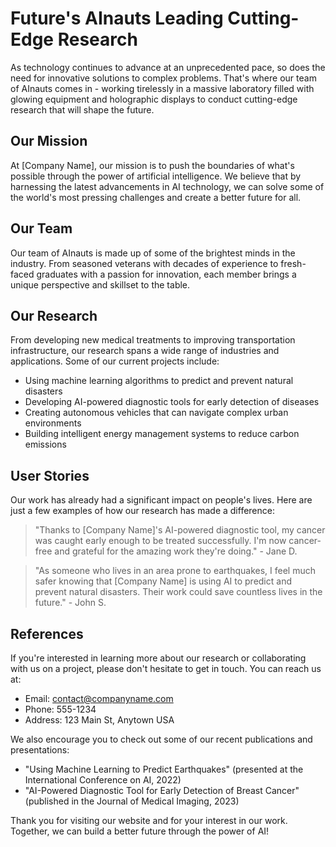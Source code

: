 <!--
Write me content for website with wallpaper which alt text is:

"AInauts working in a massive laboratory filled with glowing equipment and holographic displays, conducting cutting-edge research."

The name/title of the page should not be 1:1 copy of the alt text but rather a real content of the website which is using this wallpaper.

- Use markdown format 
- Start with the heading
- The content should look like a real website 
- Include real sections like references, contact, user stories, etc. use things relevant to the page purpose.
- Feel free to use structure like headings, bullets, numbering, blockquotes, paragraphs, horizontal lines, etc.
- You can use formatting like bold or _italic_
- You can include UTF-8 emojis
- Links should be only #hash anchors (and you can refer to the document itself)
- Do not include images
-->

<!--font:Montserrat-->

# Future's AInauts Leading Cutting-Edge Research

As technology continues to advance at an unprecedented pace, so does the need for innovative solutions to complex problems. That's where our team of AInauts comes in - working tirelessly in a massive laboratory filled with glowing equipment and holographic displays to conduct cutting-edge research that will shape the future.

## Our Mission

At [Company Name], our mission is to push the boundaries of what's possible through the power of artificial intelligence. We believe that by harnessing the latest advancements in AI technology, we can solve some of the world's most pressing challenges and create a better future for all.

## Our Team

Our team of AInauts is made up of some of the brightest minds in the industry. From seasoned veterans with decades of experience to fresh-faced graduates with a passion for innovation, each member brings a unique perspective and skillset to the table.

## Our Research

From developing new medical treatments to improving transportation infrastructure, our research spans a wide range of industries and applications. Some of our current projects include:

- Using machine learning algorithms to predict and prevent natural disasters
- Developing AI-powered diagnostic tools for early detection of diseases
- Creating autonomous vehicles that can navigate complex urban environments
- Building intelligent energy management systems to reduce carbon emissions

## User Stories

Our work has already had a significant impact on people's lives. Here are just a few examples of how our research has made a difference:

> "Thanks to [Company Name]'s AI-powered diagnostic tool, my cancer was caught early enough to be treated successfully. I'm now cancer-free and grateful for the amazing work they're doing." - Jane D.

> "As someone who lives in an area prone to earthquakes, I feel much safer knowing that [Company Name] is using AI to predict and prevent natural disasters. Their work could save countless lives in the future." - John S.

## References

If you're interested in learning more about our research or collaborating with us on a project, please don't hesitate to get in touch. You can reach us at:

- Email: [contact@companyname.com](#contact)
- Phone: 555-1234
- Address: 123 Main St, Anytown USA

We also encourage you to check out some of our recent publications and presentations:

- "Using Machine Learning to Predict Earthquakes" (presented at the International Conference on AI, 2022)
- "AI-Powered Diagnostic Tool for Early Detection of Breast Cancer" (published in the Journal of Medical Imaging, 2023)

Thank you for visiting our website and for your interest in our work. Together, we can build a better future through the power of AI!
